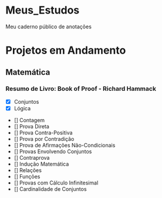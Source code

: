 # Meus_Estudos
 Meu caderno público de anotações

# Projetos em Andamento

## Matemática

### Resumo de Livro: Book of Proof - Richard Hammack
- [x] Conjuntos
- [x] Lógica
- [] Contagem
- [] Prova Direta
- [] Prova Contra-Positiva
- [] Prova por Contradição
- [] Prova de Afirmações Não-Condicionais
- [] Provas Envolvendo Conjuntos
- [] Contraprova
- [] Indução Matemática
- [] Relações
- [] Funções
- [] Provas com Cálculo Infinitesimal
- [] Cardinalidade de Conjuntos
